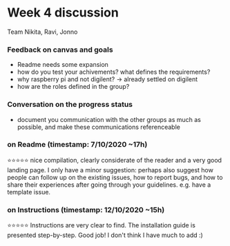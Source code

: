 # Week 4 discussion

Team Nikita, Ravi, Jonno

### Feedback on canvas and goals

+ Readme needs some expansion
+ how do you test your achivements? what defines the requirements?
+ why raspberry pi and not digilent? -> already settled on digilent
+ how are the roles defined in the group?

### Conversation on the progress status

+ document you communication with the other groups as much as possible, and make these communications referenceable

### on Readme (timestamp: 7/10/2020 ~17h)
⭐⭐⭐⭐⭐
nice compilation, clearly considerate of the reader and a very good landing page.
I only have a minor suggestion: perhaps also suggest how people can follow up on the existing issues, how to report bugs, and how to share their experiences after going through your guidelines. e.g. have a template issue. 

### on Instructions (timestamp: 12/10/2020 ~15h)
⭐⭐⭐⭐⭐
Instructions are very clear to find. The installation guide is presented step-by-step. Good job! I don't think I have much to add :)